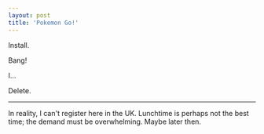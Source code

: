 ```yaml
---
layout: post
title: 'Pokemon Go!'
---
```


Install.

Bang!

I…

Delete.

---

In reality, I can't register here in the UK.  Lunchtime is perhaps not the best time; the demand must be overwhelming.  Maybe later then.